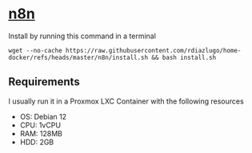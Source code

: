 # [n8n](https://docs.n8n.io/)

Install by running this command in a terminal

```
wget --no-cache https://raw.githubusercontent.com/rdiazlugo/home-docker/refs/heads/master/n8n/install.sh && bash install.sh
```

## Requirements

I usually run it in a Proxmox LXC Container with the following resources
- OS: Debian 12
- CPU: 1vCPU
- RAM: 128MB
- HDD: 2GB
